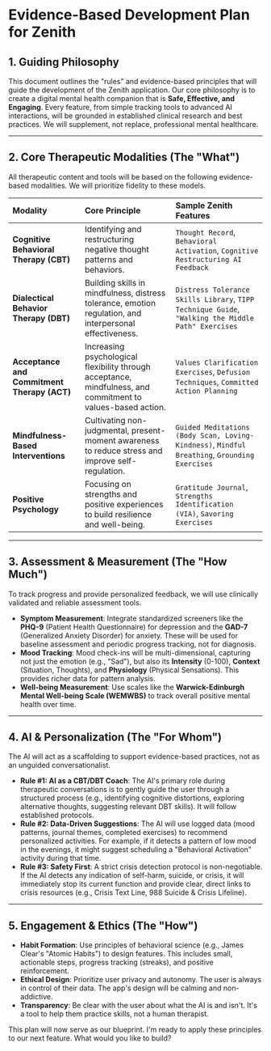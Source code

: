 # Evidence-Based Development Plan for Zenith

## 1. Guiding Philosophy

This document outlines the "rules" and evidence-based principles that will guide the development of the Zenith application. Our core philosophy is to create a digital mental health companion that is **Safe, Effective, and Engaging**. Every feature, from simple tracking tools to advanced AI interactions, will be grounded in established clinical research and best practices. We will supplement, not replace, professional mental healthcare.

---

## 2. Core Therapeutic Modalities (The "What")

All therapeutic content and tools will be based on the following evidence-based modalities. We will prioritize fidelity to these models.

| Modality | Core Principle | Sample Zenith Features |
| :--- | :--- | :--- |
| **Cognitive Behavioral Therapy (CBT)** | Identifying and restructuring negative thought patterns and behaviors. | `Thought Record`, `Behavioral Activation`, `Cognitive Restructuring AI Feedback` |
| **Dialectical Behavior Therapy (DBT)** | Building skills in mindfulness, distress tolerance, emotion regulation, and interpersonal effectiveness. | `Distress Tolerance Skills Library`, `TIPP Technique Guide`, `"Walking the Middle Path" Exercises` |
| **Acceptance and Commitment Therapy (ACT)** | Increasing psychological flexibility through acceptance, mindfulness, and commitment to values-based action. | `Values Clarification Exercises`, `Defusion Techniques`, `Committed Action Planning` |
| **Mindfulness-Based Interventions** | Cultivating non-judgmental, present-moment awareness to reduce stress and improve self-regulation. | `Guided Meditations (Body Scan, Loving-Kindness)`, `Mindful Breathing`, `Grounding Exercises` |
| **Positive Psychology** | Focusing on strengths and positive experiences to build resilience and well-being. | `Gratitude Journal`, `Strengths Identification (VIA)`, `Savoring Exercises` |

---

## 3. Assessment & Measurement (The "How Much")

To track progress and provide personalized feedback, we will use clinically validated and reliable assessment tools.

*   **Symptom Measurement**: Integrate standardized screeners like the **PHQ-9** (Patient Health Questionnaire) for depression and the **GAD-7** (Generalized Anxiety Disorder) for anxiety. These will be used for baseline assessment and periodic progress tracking, not for diagnosis.
*   **Mood Tracking**: Mood check-ins will be multi-dimensional, capturing not just the emotion (e.g., "Sad"), but also its **Intensity** (0-100), **Context** (Situation, Thoughts), and **Physiology** (Physical Sensations). This provides richer data for pattern analysis.
*   **Well-being Measurement**: Use scales like the **Warwick-Edinburgh Mental Well-being Scale (WEMWBS)** to track overall positive mental health over time.

---

## 4. AI & Personalization (The "For Whom")

The AI will act as a scaffolding to support evidence-based practices, not as an unguided conversationalist.

*   **Rule #1: AI as a CBT/DBT Coach**: The AI's primary role during therapeutic conversations is to gently guide the user through a structured process (e.g., identifying cognitive distortions, exploring alternative thoughts, suggesting relevant DBT skills). It will follow established protocols.
*   **Rule #2: Data-Driven Suggestions**: The AI will use logged data (mood patterns, journal themes, completed exercises) to recommend personalized activities. For example, if it detects a pattern of low mood in the evenings, it might suggest scheduling a "Behavioral Activation" activity during that time.
*   **Rule #3: Safety First**: A strict crisis detection protocol is non-negotiable. If the AI detects any indication of self-harm, suicide, or crisis, it will immediately stop its current function and provide clear, direct links to crisis resources (e.g., Crisis Text Line, 988 Suicide & Crisis Lifeline).

---

## 5. Engagement & Ethics (The "How")

*   **Habit Formation**: Use principles of behavioral science (e.g., James Clear's "Atomic Habits") to design features. This includes small, actionable steps, progress tracking (streaks), and positive reinforcement.
*   **Ethical Design**: Prioritize user privacy and autonomy. The user is always in control of their data. The app's design will be calming and non-addictive.
*   **Transparency**: Be clear with the user about what the AI is and isn't. It's a tool to help them practice skills, not a human therapist.

This plan will now serve as our blueprint. I'm ready to apply these principles to our next feature. What would you like to build?